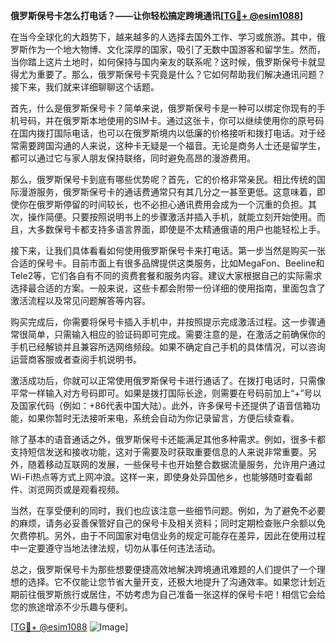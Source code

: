 **俄罗斯保号卡怎么打电话？——让你轻松搞定跨境通讯[[TG💪+ @esim1088](https://t.me/s/esim1088)]**

在当今全球化的大趋势下，越来越多的人选择去国外工作、学习或旅游。其中，俄罗斯作为一个地大物博、文化深厚的国家，吸引了无数中国游客和留学生。然而，当你踏上这片土地时，如何保持与国内亲友的联系呢？这时候，俄罗斯保号卡就显得尤为重要了。那么，俄罗斯保号卡究竟是什么？它如何帮助我们解决通讯问题？接下来，我们就来详细聊聊这个话题。

首先，什么是俄罗斯保号卡？简单来说，俄罗斯保号卡是一种可以绑定你现有的手机号码，并在俄罗斯本地使用的SIM卡。通过这张卡，你可以继续使用你的原号码在国内拨打国际电话，也可以在俄罗斯境内以低廉的价格接听和拨打电话。对于经常需要跨国沟通的人来说，这种卡无疑是一个福音。无论是商务人士还是留学生，都可以通过它与家人朋友保持联络，同时避免高昂的漫游费用。

那么，俄罗斯保号卡到底有哪些优势呢？首先，它的价格非常亲民。相比传统的国际漫游服务，俄罗斯保号卡的通话费通常只有其几分之一甚至更低。这意味着，即使你在俄罗斯停留的时间较长，也不必担心通讯费用会成为一个沉重的负担。其次，操作简便。只要按照说明书上的步骤激活并插入手机，就能立刻开始使用。而且，大多数保号卡都支持多语言界面，即使是不太精通俄语的用户也能轻松上手。

接下来，让我们具体看看如何使用俄罗斯保号卡来打电话。第一步当然是购买一张合适的保号卡。目前市面上有很多品牌提供这类服务，比如MegaFon、Beeline和Tele2等，它们各自有不同的资费套餐和服务内容。建议大家根据自己的实际需求选择最合适的方案。一般来说，这些卡都会附带一份详细的使用指南，里面包含了激活流程以及常见问题解答等内容。

购买完成后，你需要将保号卡插入手机中，并按照提示完成激活过程。这一步骤通常很简单，只需输入相应的验证码即可完成。需要注意的是，在激活之前确保你的手机已经解锁并且兼容所选网络频段。如果不确定自己手机的具体情况，可以咨询运营商客服或者查阅手机说明书。

激活成功后，你就可以正常使用俄罗斯保号卡进行通话了。在拨打电话时，只需像平常一样输入对方号码即可。如果是拨打国际长途，则需要在号码前加上“+”号以及国家代码（例如：+86代表中国大陆）。此外，许多保号卡还提供了语音信箱功能，如果你暂时无法接听来电，系统会自动为你记录留言，方便后续查看。

除了基本的语音通话之外，俄罗斯保号卡还能满足其他多种需求。例如，很多卡都支持短信发送和接收功能，这对于需要及时获取重要信息的人来说非常重要。另外，随着移动互联网的发展，一些保号卡也开始整合数据流量服务，允许用户通过Wi-Fi热点等方式上网冲浪。这样一来，即使身处异国他乡，也能够随时查看邮件、浏览网页或是观看视频。

当然，在享受便利的同时，我们也应该注意一些细节问题。例如，为了避免不必要的麻烦，请务必妥善保管好自己的保号卡及相关资料；同时定期检查账户余额以免欠费停机。另外，由于不同国家对电信业务的规定可能存在差异，因此在使用过程中一定要遵守当地法律法规，切勿从事任何违法活动。

总之，俄罗斯保号卡为那些想要便捷高效地解决跨境通讯难题的人们提供了一个理想的选择。它不仅能让您节省大量开支，还极大地提升了沟通效率。如果您计划近期前往俄罗斯旅行或居住，不妨考虑为自己准备一张这样的保号卡吧！相信它会给您的旅途增添不少乐趣与便利。

[[TG💪+ @esim1088](https://t.me/s/esim1088) ![Image](https://i.postimg.cc/4NQfJmqS/Snipaste-2025-05-13-00-14-12.png)]
